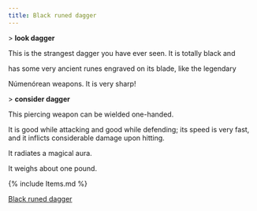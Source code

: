 ```yaml
---
title: Black runed dagger
---
```


\> **look dagger**

This is the strangest dagger you have ever seen. It is totally black and

has some very ancient runes engraved on its blade, like the legendary

Númenórean weapons. It is very sharp!

\> **consider dagger**

This piercing weapon can be wielded one-handed.

It is good while attacking and good while defending; its speed is very
fast, and it inflicts considerable damage upon hitting.

It radiates a magical aura.

It weighs about one pound.

{% include Items.md %}

[Black runed dagger](Category:_Piercing_weapons "wikilink")